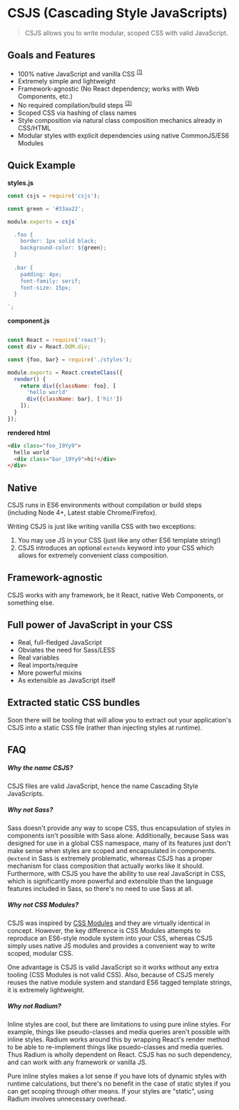 # CSJS (Cascading Style JavaScripts)

> CSJS allows you to write modular, scoped CSS with valid JavaScript.

## Goals and Features
* 100% native JavaScript and vanilla CSS <sup>[(1)]</sup>
* Extremely simple and lightweight
* Framework-agnostic (No React dependency; works with Web Components, etc.)
* No required compilation/build steps <sup>[(2)]</sup>
* Scoped CSS via hashing of class names
* Style composition via natural class composition mechanics already in CSS/HTML
* Modular styles with explicit dependencies using native CommonJS/ES6 Modules

## Quick Example

**styles.js**
```javascript
const csjs = require('csjs');

const green = '#33aa22';

module.exports = csjs`

  .foo {
    border: 1px solid black;
    background-color: ${green};
  }
  
  .bar {
    padding: 4px;
    font-family: serif;
    font-size: 15px;
  }

`;

```

**component.js**
```javascript

const React = require('react');
const div = React.DOM.div;

const {foo, bar} = require('./styles');

module.exports = React.createClass({
  render() {
    return div({className: foo}, [
      'hello world'
      div({className: bar}, ['hi!'])
    ]);
  }
});
```

**rendered html**
```html
<div class="foo_19Yy9">
  hello world
  <div class="bar_19Yy9">hi!</div>
</div>
```

## Native

CSJS runs in ES6 environments without compilation or build steps (including Node 4+, Latest stable Chrome/Firefox).

Writing CSJS is just like writing vanilla CSS with two exceptions:

1. You may use JS in your CSS (just like any other ES6 template string!)
2. CSJS introduces an optional `extends` keyword into your CSS which allows for extremely convenient class composition.

## Framework-agnostic

CSJS works with any framework, be it React, native Web Components, or something else.

## Full power of JavaScript in your CSS

* Real, full-fledged JavaScript
* Obviates the need for Sass/LESS
 * Real variables
 * Real imports/require
 * More powerful mixins
 * As extensible as JavaScript itself

## Extracted static CSS bundles

Soon there will be tooling that will allow you to extract out your application's CSJS into a static CSS file (rather than injecting styles at runtime).

## FAQ

##### Why the name CSJS?

CSJS files are valid JavaScript, hence the name Cascading Style JavaScripts.

##### Why not Sass?

Sass doesn't provide any way to scope CSS, thus encapsulation of styles in components isn't possible with Sass alone. Additionally, because Sass was designed for use in a global CSS namespace, many of its features just don't make sense when styles are scoped and encapsulated in components. `@extend` in Sass is extremely problematic, whereas CSJS has a proper mechanism for class composition that actually works like it should. Furthermore, with CSJS you have the ability to use real JavaScript in CSS, which is significantly more powerful and extensible than the language features included in Sass, so there's no need to use Sass at all.

##### Why not CSS Modules?

CSJS was inspired by [CSS Modules] and they are virtually identical in concept. However, the key difference is CSS Modules attempts to reproduce an ES6-style module system into your CSS, whereas CSJS simply uses native JS modules and provides a convenient way to write scoped, modular CSS.

One advantage is CSJS is valid JavaScript so it works without any extra tooling (CSS Modules is not valid CSS). Also, because of CSJS merely reuses the native module system and standard ES6 tagged template strings, it is extremely lightweight.

##### Why not Radium?

Inline styles are cool, but there are limitations to using pure inline styles. For example, things like pseudo-classes and media queries aren't possible with inline styles. Radium works around this by wrapping React's render method to be able to re-implement things like psuedo-classes and media queries. Thus Radium is wholly dependent on React. CSJS has no such dependency, and can work with any framework or vanilla JS.

Pure inline styles makes a lot sense if you have lots of dynamic styles with runtime calculations, but there's no benefit in the case of static styles if you can get scoping through other means. If your styles are "static", using Radium involves unnecessary overhead.

[(1)]: #native
[(2)]: #extracted-static-css-bundles
[CSS Modules]: https://github.com/css-modules/css-modules
